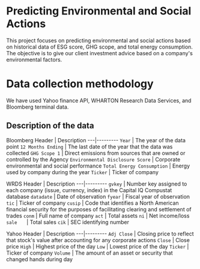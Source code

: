 # Predicting Environmental and Social Actions

This project focuses on predicting environmental and social actions based on historical data of ESG score, GHG scope, and total energy consumption. The objective is to give our client investment advice based on a company's environmental factors.
# Data collection methodology

We have used Yahoo finance API, WHARTON Research Data Services, and Bloomberg terminal data. 

## Description of the data

Bloomberg
Header | Description
---|---------
`Year` | The year of the data point
`12 Months Ending` | The last date of the year that the data was collected
`GHG Scope 1` | Direct emissions from sources that are owned or controlled by the Agency
`Environmental Disclosure Score` | Corporate environmental and social performance
`Total Energy Consumption` | Energy used by company during the year
`Ticker` | Ticker of company


WRDS
Header | Description
---|---------
`gvkey` | Number key assigned to each company (issue, currency, index) in the Capital IQ Compustat database
`datadate` | Date of observation
`fyear` | Fiscal year of observation
`tic` | Ticker of company
`cusip` | Code that identifies a North American financial security for the purposes of facilitating clearing and settlement of trades
`conm` | Full name of company
`act` | Total assets
`ni` | Net income/loss
`sale	` | Total sales
`cik` | SEC identifying number


Yahoo
Header | Description
---|---------
`Adj Close` | Closing price to reflect that stock's value after accounting for any corporate actions
`Close` | Close price
`High` | Highest price of the day
`Low` | Lowest price of the day
`Ticker` | Ticker of company
`Volume` | The amount of an asset or security that changed hands during day


